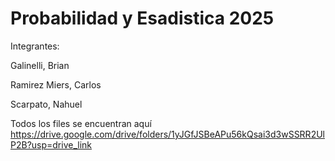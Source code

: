 # Probabilidad y Esadistica 2025
Integrantes:

Galinelli, Brian

Ramirez Miers, Carlos

Scarpato, Nahuel

Todos los files se encuentran aquí
https://drive.google.com/drive/folders/1yJGfJSBeAPu56kQsai3d3wSSRR2UlP2B?usp=drive_link
